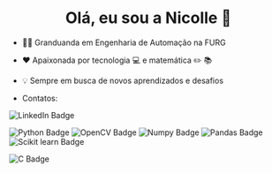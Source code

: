 <h1 align='center'> Olá, eu sou a Nicolle 👋 </h1>

- 👩‍🎓 Granduanda em Engenharia de Automação na FURG

- ❤️ Apaixonada por tecnologia 💻 e matemática ✏️ 📚

- 💡 Sempre em busca de novos aprendizados e desafios

- Contatos: 

![LinkedIn Badge](https://img.shields.io/badge/LinkedIn-0077B5?style=for-the-badge&logo=linkedin&logoColor=white&link=https://www.linkedin.com/in/nicolle-ribeiro-89ab8b1b3/)

![Python Badge](https://img.shields.io/badge/Python-FFD43B?style=for-the-badge&logo=python&logoColor=blue) ![OpenCV Badge](https://img.shields.io/badge/OpenCV-27338e?style=for-the-badge&logo=OpenCV&logoColor=white) ![Numpy Badge](https://img.shields.io/badge/Numpy-777BB4?style=for-the-badge&logo=numpy&logoColor=white) ![Pandas Badge](https://img.shields.io/badge/Pandas-2C2D72?style=for-the-badge&logo=pandas&logoColor=white) ![Scikit learn Badge](https://img.shields.io/badge/scikit_learn-F7931E?style=for-the-badge&logo=scikit-learn&logoColor=white)


![C Badge](https://img.shields.io/badge/C-00599C?style=for-the-badge&logo=c&logoColor=white)
